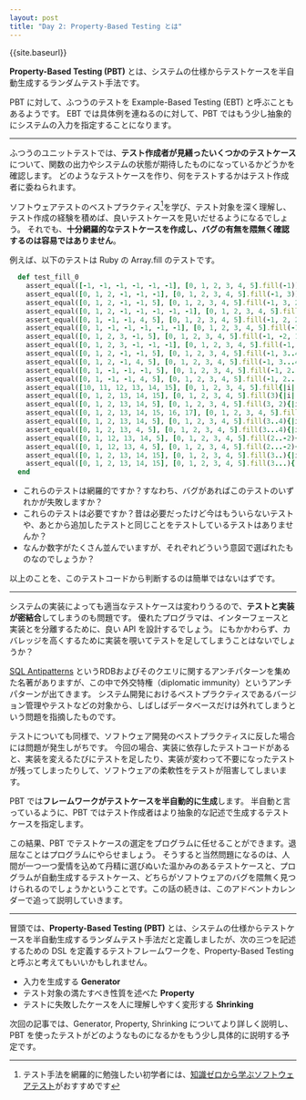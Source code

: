 ```yaml
---
layout: post
title: "Day 2: Property-Based Testing とは"
---
```


{{site.baseurl}}

**Property-Based Testing (PBT)** とは、システムの仕様からテストケースを半自動生成するランダムテスト手法です。

PBT に対して、ふつうのテストを Example-Based Testing (EBT) と呼ぶこともあるようです。
EBT では具体例を連ねるのに対して、PBT ではもう少し抽象的にシステムの入力を指定することになります。

---

ふつうのユニットテストでは、**テスト作成者が見繕ったいくつかのテストケース**について、関数の出力やシステムの状態が期待したものになっているかどうかを確認します。
どのようなテストケースを作り、何をテストするかはテスト作成者に委ねられます。

ソフトウェアテストのベストプラクティス[^1]を学び、テスト対象を深く理解し、テスト作成の経験を積めば、良いテストケースを見いだせるようになるでしょう。
それでも、**十分網羅的なテストケースを作成し、バグの有無を隈無く確認するのは容易ではありません**。

例えば、以下のテストは Ruby の Array.fill のテストです。

```ruby
  def test_fill_0
    assert_equal([-1, -1, -1, -1, -1, -1], [0, 1, 2, 3, 4, 5].fill(-1))
    assert_equal([0, 1, 2, -1, -1, -1], [0, 1, 2, 3, 4, 5].fill(-1, 3))
    assert_equal([0, 1, 2, -1, -1, 5], [0, 1, 2, 3, 4, 5].fill(-1, 3, 2))
    assert_equal([0, 1, 2, -1, -1, -1, -1, -1], [0, 1, 2, 3, 4, 5].fill(-1, 3, 5))
    assert_equal([0, 1, -1, -1, 4, 5], [0, 1, 2, 3, 4, 5].fill(-1, 2, 2))
    assert_equal([0, 1, -1, -1, -1, -1, -1], [0, 1, 2, 3, 4, 5].fill(-1, 2, 5))
    assert_equal([0, 1, 2, 3, -1, 5], [0, 1, 2, 3, 4, 5].fill(-1, -2, 1))
    assert_equal([0, 1, 2, 3, -1, -1, -1], [0, 1, 2, 3, 4, 5].fill(-1, -2, 3))
    assert_equal([0, 1, 2, -1, -1, 5], [0, 1, 2, 3, 4, 5].fill(-1, 3..4))
    assert_equal([0, 1, 2, -1, 4, 5], [0, 1, 2, 3, 4, 5].fill(-1, 3...4))
    assert_equal([0, 1, -1, -1, -1, 5], [0, 1, 2, 3, 4, 5].fill(-1, 2..-2))
    assert_equal([0, 1, -1, -1, 4, 5], [0, 1, 2, 3, 4, 5].fill(-1, 2...-2))
    assert_equal([10, 11, 12, 13, 14, 15], [0, 1, 2, 3, 4, 5].fill{|i| i+10})
    assert_equal([0, 1, 2, 13, 14, 15], [0, 1, 2, 3, 4, 5].fill(3){|i| i+10})
    assert_equal([0, 1, 2, 13, 14, 5], [0, 1, 2, 3, 4, 5].fill(3, 2){|i| i+10})
    assert_equal([0, 1, 2, 13, 14, 15, 16, 17], [0, 1, 2, 3, 4, 5].fill(3, 5){|i| i+10})
    assert_equal([0, 1, 2, 13, 14, 5], [0, 1, 2, 3, 4, 5].fill(3..4){|i| i+10})
    assert_equal([0, 1, 2, 13, 4, 5], [0, 1, 2, 3, 4, 5].fill(3...4){|i| i+10})
    assert_equal([0, 1, 12, 13, 14, 5], [0, 1, 2, 3, 4, 5].fill(2..-2){|i| i+10})
    assert_equal([0, 1, 12, 13, 4, 5], [0, 1, 2, 3, 4, 5].fill(2...-2){|i| i+10})
    assert_equal([0, 1, 2, 13, 14, 15], [0, 1, 2, 3, 4, 5].fill(3..){|i| i+10})
    assert_equal([0, 1, 2, 13, 14, 15], [0, 1, 2, 3, 4, 5].fill(3...){|i| i+10})
  end
```

* これらのテストは網羅的ですか？すなわち、バグがあればこのテストのいずれかが失敗しますか？
* これらのテストは必要ですか？昔は必要だったけど今はもういらないテストや、あとから追加したテストと同じことをテストしているテストはありませんか？
* なんか数字がたくさん並んでいますが、それぞれどういう意図で選ばれたものなのでしょうか？

以上のことを、このテストコードから判断するのは簡単ではないはずです。

---

システムの実装によっても適当なテストケースは変わりうるので、**テストと実装が密結合**してしまうのも問題です。
優れたプログラマは、インターフェースと実装とを分離するために、良い API を設計するでしょう。
にもかかわらず、カバレッジを高くするために実装を覗いてテストを足してしまうことはないでしょうか？

[SQL Antipatterns](https://pragprog.com/book/bksqla/sql-antipatterns) というRDBおよびそのクエリに関するアンチパターンを集めた名著がありますが、この中で外交特権（diplomatic immunity）というアンチパターンが出てきます。 システム開発におけるベストプラクティスであるバージョン管理やテストなどの対象から、しばしばデータベースだけは外れてしまうという問題を指摘したものです。

テストについても同様で、ソフトウェア開発のベストプラクティスに反した場合には問題が発生しがちです。
今回の場合、実装に依存したテストコードがあると、実装を変えるたびにテストを足したり、実装が変わって不要になったテストが残ってしまったりして、ソフトウェアの柔軟性をテストが阻害してしまいます。

PBT では**フレームワークがテストケースを半自動的に生成**します。
半自動と言っているように、PBT ではテスト作成者はより抽象的な記述で生成するテストケースを指定します。

この結果、PBT でテストケースの選定をプログラムに任せることができます。退屈なことはプログラムにやらせましょう。
そうすると当然問題になるのは、人間が一つ一つ愛情を込めて丹精に選びぬいた温かみのあるテストケースと、プログラムが自動生成するテストケース、どちらがソフトウェアのバグを隈無く見つけられるのでしょうかということです。この話の続きは、このアドベントカレンダーで追って説明していきます。

---

冒頭では、**Property-Based Testing (PBT)** とは、システムの仕様からテストケースを半自動生成するランダムテスト手法だと定義しましたが、次の三つを記述するための DSL を定義するテストフレームワークを、Property-Based Testing と呼ぶと考えてもいいかもしれません。

* 入力を生成する **Generator**
* テスト対象の満たすべき性質を述べた **Property**
* テストに失敗したケースを人に理解しやすく変形する **Shrinking**

次回の記事では、Generator, Property, Shrinking についてより詳しく説明し、PBT を使ったテストがどのようなものになるかをもう少し具体的に説明する予定です。

[^1]: テスト手法を網羅的に勉強したい初学者には、[知識ゼロから学ぶソフトウェアテスト](https://www.amazon.co.jp/dp/B00HQ7S5CA)がおすすめです
